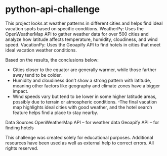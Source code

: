 # python-api-challenge

This project looks at weather patterns in different cities and helps find ideal vacation spots based on specific conditions. 
WeatherPy: Uses the OpenWeatherMap API to gather weather data for over 500 cities and analyze how latitude affects temperature, humidity, cloudiness, and wind speed.
VacationPy: Uses the Geoapify API to find hotels in cities that meet ideal vacation weather conditions.

Based on the results, the conclusions below:
- Cities closer to the equator are generally warmer, while those farther away tend to be colder.
- Humidity and cloudiness don’t show a strong pattern with latitude, meaning other factors like geography and climate zones have a bigger impact.
- Wind speeds vary but tend to be lower in some higher latitude areas, possibly due to terrain or atmospheric conditions.
-The final vacation map highlights ideal cities with good weather, and the hotel search feature helps find a place to stay nearby.

Data Sources
OpenWeatherMap API – for weather data
Geoapify API – for finding hotels

This challenge was created solely for educational purposes. Additional resources have been used as well as external help to correct errors. All rights reserved.
